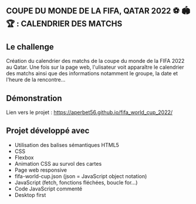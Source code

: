 ## COUPE DU MONDE DE LA FIFA, QATAR 2022 ⚽ 🏟 🏆 : CALENDRIER DES MATCHS

## Le challenge

Création du calendrier des matchs de la coupe du monde de la FIFA 2022 au Qatar.
Une fois sur la page web, l'ulisateur voit apparaître le calendrier des matchs ainsi que des informations notamment le groupe, la date et l'heure de la rencontre...

## Démonstration

Lien vers le projet : https://aperbet56.github.io/fifa_world_cup_2022/

## Projet développé avec

- Utilisation des balises sémantiques HTML5
- CSS
- Flexbox
- Animation CSS au survol des cartes
- Page web responsive
- fifa-world-cup.json (json = JavaScript object notation)
- JavaScript (fetch, fonctions fléchées, boucle for...)
- Code JavaScript commenté
- Desktop first
